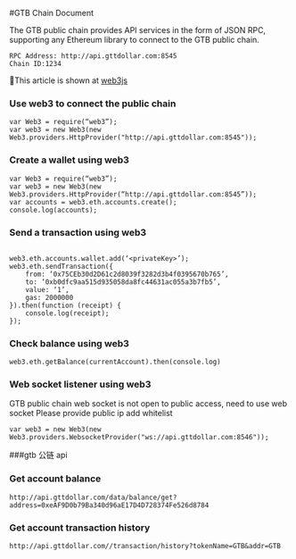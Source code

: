 #GTB Chain Document

The GTB public chain provides API services in the form of JSON RPC, supporting any Ethereum library to connect to the GTB public chain.

```
RPC Address: http://api.gttdollar.com:8545
Chain ID:1234
```
This article is shown at [web3js](https://web3js.readthedocs.io/en/1.0/#)

### Use web3 to connect the public chain

```
var Web3 = require(“web3”);
var web3 = new Web3(new Web3.providers.HttpProvider("http://api.gttdollar.com:8545"));
```

### Create a wallet using web3

```
var Web3 = require(“web3”);
var web3 = new Web3(new Web3.providers.HttpProvider(“http://api.gttdollar.com:8545”));
var accounts = web3.eth.accounts.create();
console.log(accounts);
```

### Send a transaction using web3

```

web3.eth.accounts.wallet.add(‘<privateKey>’);
web3.eth.sendTransaction({
    from: ‘0x75CEb30d2D61c2d8039f3282d3b4f0395670b765’,
    to: ‘0xb0dfc9aa515d935058da8fc44631ac055a3b7fb5’,
    value: ‘1’,
    gas: 2000000
}).then(function (receipt) {
    console.log(receipt);
});

```

### Check balance using web3

```
web3.eth.getBalance(currentAccount).then(console.log)
```

### Web socket listener using web3

GTB public chain web socket is not open to public access, need to use web socket Please provide public ip add whitelist

```
var web3 = new Web3(new Web3.providers.WebsocketProvider("ws://api.gttdollar.com:8546"));
```
###gtb 公链 api

### Get account balance

```
http://api.gttdollar.com/data/balance/get?address=0xeAF9D0b79Ba340d96aE17D4D728374Fe526d8784
```

### Get account transaction history
```
http://api.gttdollar.com//transaction/history?tokenName=GTB&addr=GTB
```



